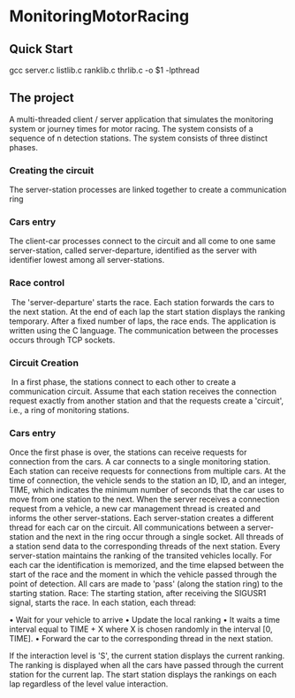 # MonitoringMotorRacing

## Quick Start
gcc server.c listlib.c ranklib.c thrlib.c -o $1 -lpthread

## The project
A multi-threaded client / server application that simulates the monitoring system
or journey times for motor racing. The system consists of a sequence of n detection stations.
The system consists of three distinct phases.
### Creating the circuit
The server-station processes are linked together to create a
communication ring
### Cars entry
The client-car processes connect to the circuit and all come to one
same server-station, called server-departure, identified as the server with identifier
lowest among all server-stations.
### Race control
 The 'server-departure' starts the race. Each station forwards the cars to the
next station. At the end of each lap the start station displays the ranking
temporary. After a fixed number of laps, the race ends.
The application is written using the C language. The communication between the processes occurs through TCP sockets.

### Circuit Creation
 In a first phase, the stations connect to each other to create a communication circuit. Assume that each station receives the connection request exactly from another station and that the requests create a 'circuit', i.e., a ring of monitoring stations.
### Cars entry
Once the first phase is over, the stations can receive requests for connection from the cars. A car connects to a single monitoring station.
Each station can receive requests for connections from multiple cars. At the time of connection, the vehicle sends to the station an ID, ID, and an integer, TIME, which indicates the minimum number of seconds that the car uses to move from one station to the next.
When the server receives a connection request from a vehicle, a new car management thread is created and informs the other server-stations.
Each server-station creates a different thread for each car on the circuit. All communications between a server-station and the next in the ring occur through a
single socket.
All threads of a station send data to the corresponding threads of the next station. Every
server-station maintains the ranking of the transited vehicles locally. For each car the identification is memorized, and the time elapsed between the start of the race and the moment in which the vehicle passed through the point of detection.
All cars are made to 'pass' (along the station ring) to the starting station.
Race: The starting station, after receiving the SIGUSR1 signal, starts the race.
In each station, each thread:

• Wait for your vehicle to arrive
• Update the local ranking
• It waits a time interval equal to TIME + X where X is chosen randomly in the interval [0, TIME].
• Forward the car to the corresponding thread in the next station.

If the interaction level is 'S', the current station displays the current ranking. The ranking is displayed when all the cars have passed through the current station for the current lap.
The start station displays the rankings on each lap regardless of the level value
interaction.
